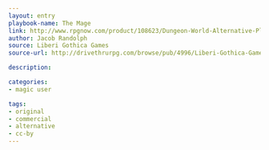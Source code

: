 ```yaml
---
layout: entry
playbook-name: The Mage
link: http://www.rpgnow.com/product/108623/Dungeon-World-Alternative-Playbooks
author: Jacob Randolph
source: Liberi Gothica Games
source-url: http://drivethrurpg.com/browse/pub/4996/Liberi-Gothica-Games

description:

categories:
- magic user

tags:
- original
- commercial
- alternative
- cc-by
---
```


